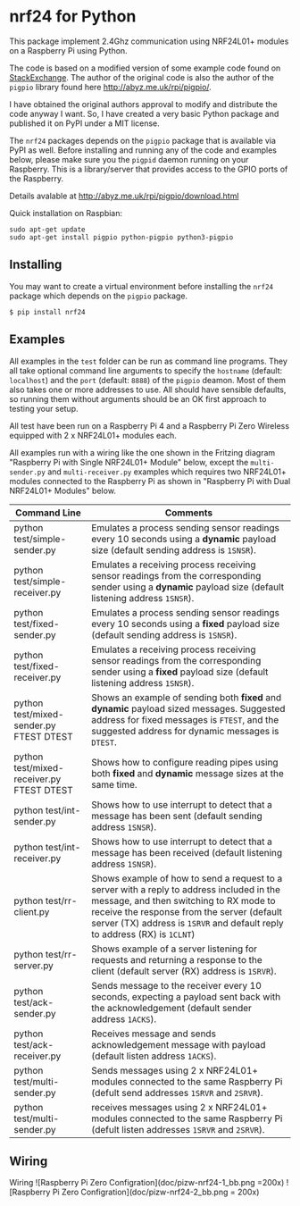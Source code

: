 # nrf24 for Python

This package implement 2.4Ghz communication using NRF24L01+ modules on a Raspberry Pi using Python.

The code is based on a modified version of some example code found on [StackExchange](https://raspberrypi.stackexchange.com/questions/77290/nrf24l01-only-correctly-retrieving-status-and-config-registers).  The author of the original code is also the author of the ```pigpio``` library found here http://abyz.me.uk/rpi/pigpio/.

I have obtained the original authors approval to modify and distribute the code anyway I want.  So, I have created a very basic Python package and published it on PyPI under a MIT license.

The ```nrf24``` packages depends on the ```pigpio``` package that is available via PyPI as well.  Before installing and running any of the code and examples below, please make sure you the ```pigpid``` daemon running on your Raspberry.  This is a library/server that provides access to the GPIO ports of the Raspberry.

Details avalable at http://abyz.me.uk/rpi/pigpio/download.html

Quick installation on Raspbian:

    sudo apt-get update    
    sudo apt-get install pigpio python-pigpio python3-pigpio


## Installing

You may want to create a virtual environment before installing the `nrf24` package which depends on the `pigpio` package. 

    $ pip install nrf24


## Examples

All examples in the `test` folder can be run as command line programs.  They all take optional command line arguments
to specify the `hostname` (default: `localhost`) and the `port` (default: `8888`) of the `pigpio` deamon.  Most of them
also takes one or more addresses to use.  All should have sensible defaults, so running them without arguments should
be an OK first approach to testing your setup.

All test have been run on a Raspberry Pi 4 and a Raspberry Pi Zero Wireless equipped with 2 x NRF24L01+ modules each.

All examples run with a wiring like the one shown in the Fritzing diagram "Raspberry Pi with Single NRF24L01+ Module"
below, except the `multi-sender.py` and `multi-receiver.py` examples which requires two NRF24L01+ modules connected to 
the Raspberry Pi as shown in "Raspberry Pi with Dual NRF24L01+ Modules" below.

| Command Line | Comments |
| ------------ | -------- |
| python test/simple-sender.py | Emulates a process sending sensor readings every 10 seconds using a **dynamic** payload size (default sending address is `1SNSR`). |
| python test/simple-receiver.py | Emulates a receiving process receiving sensor readings from the corresponding sender using a **dynamic** payload size (default listening address `1SNSR`). |
| python test/fixed-sender.py | Emulates a process sending sensor readings every 10 seconds using a **fixed** payload size (default sending address is `1SNSR`). |
| python test/fixed-receiver.py | Emulates a receiving process receiving sensor readings from the corresponding sender using a **fixed** payload size (default listening address `1SNSR`). |
| python test/mixed-sender.py FTEST DTEST | Shows an example of sending both **fixed** and **dynamic** payload sized messages. Suggested address for fixed messages is `FTEST`, and the suggested address for dynamic messages is `DTEST`. |
| python test/mixed-receiver.py FTEST DTEST | Shows how to configure reading pipes using both **fixed** and **dynamic** message sizes at the same time. |
| python test/int-sender.py | Shows how to use interrupt to detect that a message has been sent (default sending address `1SNSR`). |
| python test/int-receiver.py | Shows how to use interrupt to detect that a message has been received (default listening address `1SNSR`). |
| python test/rr-client.py | Shows example of how to send a request to a server with a reply to address included in the message, and then switching to RX mode to receive the response from the server (default server (TX) address is `1SRVR` and default reply to address (RX) is `1CLNT`) |
| python test/rr-server.py | Shows example of a server listening for requests and returning a response to the client (default server (RX) address is `1SRVR`). |
| python test/ack-sender.py | Sends message to the receiver every 10 seconds, expecting a payload sent back with the acknowledgement (default sender address `1ACKS`). |
| python test/ack-receiver.py | Receives message and sends acknowledgement message with payload (default listen address `1ACKS`).|
| python test/multi-sender.py | Sends messages using 2 x NRF24L01+ modules connected to the same Raspberry Pi (defult send addresses `1SRVR` and `2SRVR`). |
| python test/multi-sender.py | receives messages using 2 x NRF24L01+ modules connected to the same Raspberry Pi (defult listen addresses `1SRVR` and `2SRVR`). |

## Wiring

Wiring
![Raspberry Pi Zero Configration](doc/pizw-nrf24-1_bb.png =200x)
![Raspberry Pi Zero Configration](doc/pizw-nrf24-2_bb.png = 200x)




    


